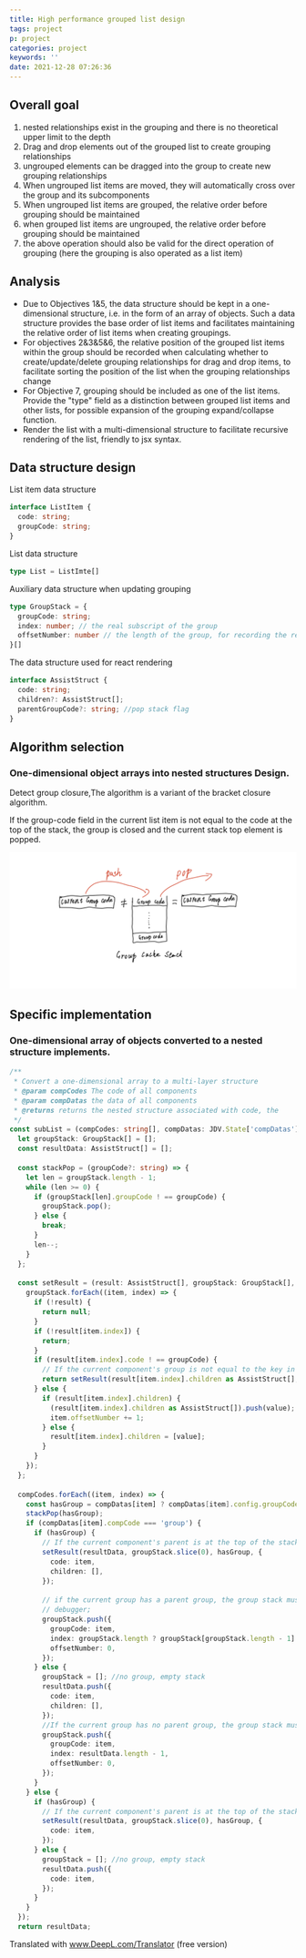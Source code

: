 ```yaml
---
title: High performance grouped list design
tags: project
p: project
categories: project
keywords: ''
date: 2021-12-28 07:26:36
---
```

<!-- toc -->

## Overall goal
1. nested relationships exist in the grouping and there is no theoretical upper limit to the depth
2. Drag and drop elements out of the grouped list to create grouping relationships
3. ungrouped elements can be dragged into the group to create new grouping relationships
4. When ungrouped list items are moved, they will automatically cross over the group and its subcomponents
5. When ungrouped list items are grouped, the relative order before grouping should be maintained
6. when grouped list items are ungrouped, the relative order before grouping should be maintained
7. the above operation should also be valid for the direct operation of grouping (here the grouping is also operated as a list item)
## Analysis
+ Due to Objectives 1&5, the data structure should be kept in a one-dimensional structure, i.e. in the form of an array of objects. Such a data structure provides the base order of list items and facilitates maintaining the relative order of list items when creating groupings.
+ For objectives 2&3&5&6, the relative position of the grouped list items within the group should be recorded when calculating whether to create/update/delete grouping relationships for drag and drop items, to facilitate sorting the position of the list when the grouping relationships change
+ For Objective 7, grouping should be included as one of the list items. Provide the "type" field as a distinction between grouped list items and other lists, for possible expansion of the grouping expand/collapse function.
+ Render the list with a multi-dimensional structure to facilitate recursive rendering of the list, friendly to jsx syntax.
## Data structure design

List item data structure

```typescript
interface ListItem {
  code: string;
  groupCode: string;
}
```

List data structure

```typescript
type List = ListImte[]
```

Auxiliary data structure when updating grouping

```typescript
type GroupStack = {
  groupCode: string;
  index: number; // the real subscript of the group
  offsetNumber: number // the length of the group, for recording the relative position of the list items in the group
}[]
```

The data structure used for react rendering

```typescript
interface AssistStruct {
  code: string;
  children?: AssistStruct[];
  parentGroupCode?: string; //pop stack flag
}
```

## Algorithm selection

### One-dimensional object arrays into nested structures Design.

Detect group closure,The algorithm is a variant of the bracket closure algorithm.

If the group-code field in the current list item is not equal to the code at the top of the stack, the group is closed and the current stack top element is popped.

<img src="/images/group_list.png"/>

## Specific implementation

### One-dimensional array of objects converted to a nested structure implements.

```typescript
/**
 * Convert a one-dimensional array to a multi-layer structure
 * @param compCodes The code of all components
 * @param compDatas the data of all components
 * @returns returns the nested structure associated with code, the
 */
const subList = (compCodes: string[], compDatas: JDV.State['compDatas']): AssistStruct[] => {
  let groupStack: GroupStack[] = [];
  const resultData: AssistStruct[] = [];

  const stackPop = (groupCode?: string) => {
    let len = groupStack.length - 1;
    while (len >= 0) {
      if (groupStack[len].groupCode ! == groupCode) {
        groupStack.pop();
      } else {
        break;
      }
      len--;
    }
  };

  const setResult = (result: AssistStruct[], groupStack: GroupStack[], groupCode: string, value: AssistStruct) => {
    groupStack.forEach((item, index) => {
      if (!result) {
        return null;
      }
      if (!result[item.index]) {
        return;
      }
      if (result[item.index].code ! == groupCode) {
        // If the current component's group is not equal to the key in the result, search down
        return setResult(result[item.index].children as AssistStruct[], groupStack.slice(index + 1), groupCode, value);
      } else {
        if (result[item.index].children) {
          (result[item.index].children as AssistStruct[]).push(value);
          item.offsetNumber += 1;
        } else {
          result[item.index].children = [value];
        }
      }
    });
  };

  compCodes.forEach((item, index) => {
    const hasGroup = compDatas[item] ? compDatas[item].config.groupCode : undefined;
    stackPop(hasGroup);
    if (compDatas[item].compCode === 'group') {
      if (hasGroup) {
        // If the current component's parent is at the top of the stack, update the result tree
        setResult(resultData, groupStack.slice(0), hasGroup, {
          code: item,
          children: [],
        });

        // if the current group has a parent group, the group stack must not be empty, and the group index is the parent group length-1
        // debugger;
        groupStack.push({
          groupCode: item,
          index: groupStack.length ? groupStack[groupStack.length - 1].offsetNumber - 1 : index,
          offsetNumber: 0,
        });
      } else {
        groupStack = []; //no group, empty stack
        resultData.push({
          code: item,
          children: [],
        });
        //If the current group has no parent group, the group stack must be empty and the group index is the result length
        groupStack.push({
          groupCode: item,
          index: resultData.length - 1,
          offsetNumber: 0,
        });
      }
    } else {
      if (hasGroup) {
        // If the current component's parent is at the top of the stack, update the result tree
        setResult(resultData, groupStack.slice(0), hasGroup, {
          code: item,
        });
      } else {
        groupStack = []; //no group, empty stack
        resultData.push({
          code: item,
        });
      }
    }
  });
  return resultData;
```

Translated with www.DeepL.com/Translator (free version)